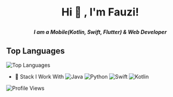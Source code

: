 # **<p align="center">Hi 👋  , I'm Fauzi!</p>**
##### <p align="center">I am a Mobile(Kotlin, Swift, Flutter) & Web Developer</p>


## Top Languages
![Top Languages](https://github-readme-stats.vercel.app/api/top-langs/?username=fauzymaulana&layout=compact&theme=radical)

- 🔭 Stack I Work With
![Java](https://img.shields.io/badge/Java-007396?style=flat&logo=java&logoColor=white)
![Python](https://img.shields.io/badge/Python-3776AB?style=flat&logo=python&logoColor=white)
![Swift](https://img.shields.io/badge/Swift-FA7343?style=flat&logo=swift&logoColor=white)
![Kotlin](https://img.shields.io/badge/Kotlin-0095D5?style=flat&logo=kotlin&logoColor=white)


![Profile Views](https://komarev.com/ghpvc/?username=fauzymaulana&color=blue)
<!--
**fauzymaulana/fauzymaulana** is a ✨ _special_ ✨ repository because its `README.md` (this file) appears on your GitHub profile.
## GitHub Stats
![GitHub Stats](https://github-readme-stats.vercel.app/api?username=fauzymaulana&show_icons=true&theme=radical)

## Top Languages
![Top Languages](https://github-readme-stats.vercel.app/api/top-langs/?username=fauzymaulana&layout=compact&theme=radical)

Here are some ideas to get you started:

- 🔭 I’m currently working on ...
- 🌱 I’m currently learning ...
- 👯 I’m looking to collaborate on ...
- 🤔 I’m looking for help with ...
- 💬 Ask me about ...
- 📫 How to reach me: ...
- 😄 Pronouns: ...
- ⚡ Fun fact: ...
-->
